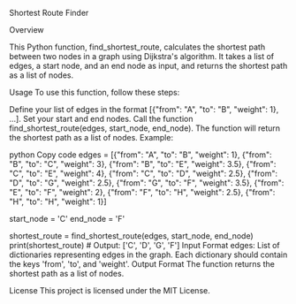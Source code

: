 Shortest Route Finder

Overview

This Python function, find_shortest_route, calculates the shortest path between two nodes in a graph using Dijkstra's algorithm. It takes a list of edges, a start node, and an end node as input, and returns the shortest path as a list of nodes.

Usage
To use this function, follow these steps:

Define your list of edges in the format [{"from": "A", "to": "B", "weight": 1}, ...].
Set your start and end nodes.
Call the function find_shortest_route(edges, start_node, end_node).
The function will return the shortest path as a list of nodes.
Example:

python
Copy code
edges = [{"from": "A", "to": "B", "weight": 1}, {"from": "B", "to": "C", "weight": 3},
         {"from": "B", "to": "E", "weight": 3.5}, {"from": "C", "to": "E", "weight": 4},
         {"from": "C", "to": "D", "weight": 2.5}, {"from": "D", "to": "G", "weight": 2.5},
         {"from": "G", "to": "F", "weight": 3.5}, {"from": "E", "to": "F", "weight": 2},
         {"from": "F", "to": "H", "weight": 2.5}, {"from": "H", "to": "H", "weight": 1}]

start_node = 'C'
end_node = 'F'

shortest_route = find_shortest_route(edges, start_node, end_node)
print(shortest_route)  # Output: ['C', 'D', 'G', 'F']
Input Format
edges: List of dictionaries representing edges in the graph. Each dictionary should contain the keys 'from', 'to', and 'weight'.
Output Format
The function returns the shortest path as a list of nodes.

License
This project is licensed under the MIT License.
